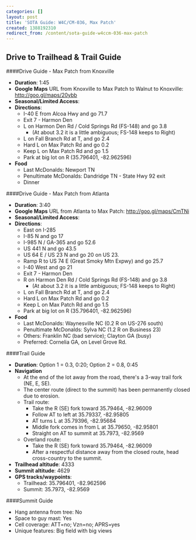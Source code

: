 ```yaml
---
categories: []
layout: post
title: 'SOTA Guide: W4C/CM-036, Max Patch'
created: 1388192310
redirect_from: /content/sota-guide-w4ccm-036-max-patch
---
```

Drive to Trailhead & Trail Guide
--------------------------------------------------------
####Drive Guide - Max Patch from Knoxville

* **Duration**: 1:45
* **Google Maps** URL from Knoxville to Max Patch to Walnut to Knoxville: http://goo.gl/maps/20ybb
* **Seasonal/Limited Access**:
* **Directions**:
    * I-40 E from Alcoa Hwy and go 71.7
    * Exit 7 - Harmon Den
    * L on Harmon Den Rd / Cold Springs Rd (FS-148) and go 3.8
        * (At about 3.2 it is a little ambiguous; FS-148 keeps to Right)
    * L on Fall Branch Rd at T, and go 2.4
    * Hard L on Max Patch Rd and go 0.2
    * Keep L on Max Patch Rd and go 1.5
    * Park at big lot on R (35.796401, -82.962596)
* **Food**
    * Last McDonalds: Newport TN
    * Penultimate McDonalds: Dandridge TN - State Hwy 92 exit
    * Dinner

####Drive Guide - Max Patch from Atlanta

* **Duration**: 3:40
* **Google Maps** URL from Atlanta to Max Patch: http://goo.gl/maps/CmTNi
* **Seasonal/Limited Access**:
* **Directions**:
    * East on I-285
    * I-85 N and go 17
    * I-985 N / GA-365 and go 52.6
    * US 441 N and go 43.5
    * US 64 E / US 23 N and go 20 on US 23.
    * Ramp R to US 74 E (Great Smoky Mtn Expwy) and go 25.7
    * I-40 West and go 21
    * Exit 7 - Harmon Den
    * R on Harmon Den Rd / Cold Springs Rd (FS-148) and go 3.8
        * (At about 3.2 it is a little ambiguous; FS-148 keeps to Right)
    * L on Fall Branch Rd at T, and go 2.4
    * Hard L on Max Patch Rd and go 0.2
    * Keep L on Max Patch Rd and go 1.5
    * Park at big lot on R (35.796401, -82.962596)
* **Food**
    * Last McDonalds: Waynesville NC (0.2 R on US-276 south)
    * Penultimate McDonalds: Sylva NC (1.2 R on Business 23)
    * Others: Franklin NC (bad service); Clayton GA (busy)
    * Preferred: Cornelia GA, on Level Grove Rd.

####Trail Guide

* **Duration**: Option 1 = 0.3, 0:20; Option 2 = 0.8, 0:45
* **Navigation**
    * At the end of the lot away from the road, there's a 3-way trail fork (NE, E, SE).
    * The center route (direct to the summit) has been permanently closed due to erosion.
    * Trail route:
        * Take the R (SE) fork toward 35.79464, -82.96009
        * Follow AT to left at 35.79337, -82.95805
        * AT turns L at 35.79396, -82.95684
        * Middle fork comes in from L at 35.79650, -82.95801
        * Straight on AT to summit at 35.7973, -82.9569
    * Overland route:
        * Take the R (SE) fork toward 35.79464, -82.96009
        * After a respectful distance away from the closed route, head cross-country to the summit.
* **Trailhead altitude**: 4333
* **Summit altitude**: 4629
* **GPS tracks/waypoints**:
    * Trailhead: 35.796401, -82.962596
    * Summit: 35.7973, -82.9569
    
####Summit Guide

* Hang antenna from tree: No
* Space to guy mast: Yes
* Cell coverage: ATT=no; Vzn=no; APRS=yes
* Unique features: Big field with big views
